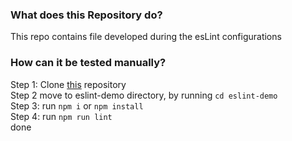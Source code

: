 ### What does this Repository do?

This repo contains file developed during the esLint configurations 

### How can it be tested manually? 

Step 1: Clone [this](https://github.com/abraham-kwizera/eslint-demo) repository <br>
Step 2  move to eslint-demo directory, by running `cd eslint-demo` <br>
Step 3: run `npm i` or `npm install` <br>
Step 4: run `npm run lint` <br>
done
